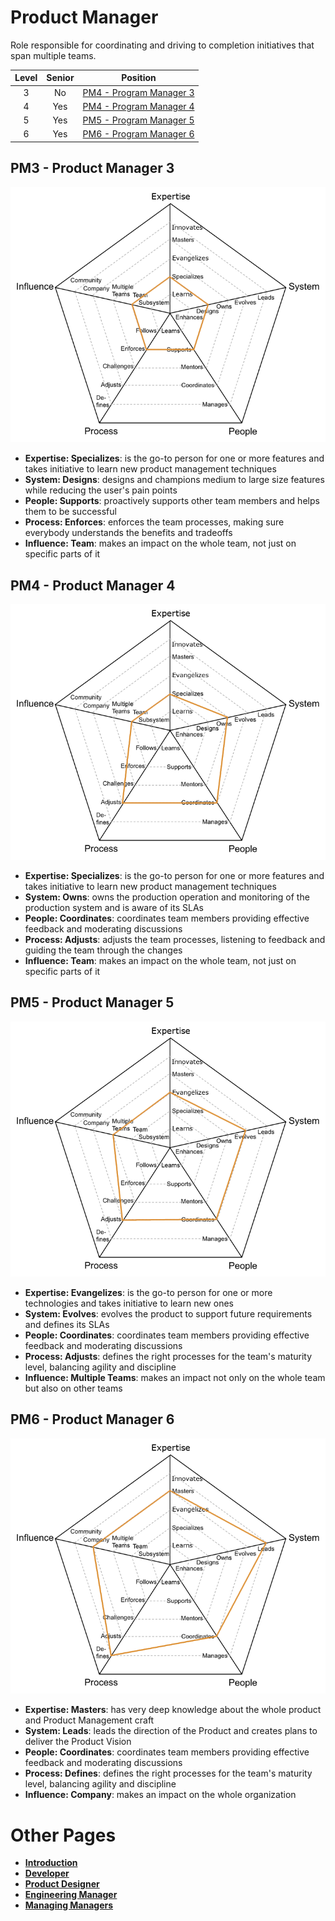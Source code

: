 # Product Manager

Role responsible for coordinating and driving to completion initiatives that span multiple teams.

| Level | Senior |                      Position                       |
| :---: | :----: | :-------------------------------------------------: |
|   3   |   No   | [PM4 - Program Manager 3](#pm3---product-manager-3) |
|   4   |  Yes   | [PM4 - Program Manager 4](#pm4---product-manager-4) |
|   5   |  Yes   | [PM5 - Program Manager 5](#pm5---product-manager-5) |
|   6   |  Yes   | [PM6 - Program Manager 6](#pm6---product-manager-6) |

## PM3 - Product Manager 3

<picture>
  <!-- <source media="(prefers-color-scheme: dark)" srcset="charts/productmanager-3-dark.png">
  <source media="(prefers-color-scheme: light)" srcset="charts/productmanager-3.png"> -->
  <img alt="Product Manager 3" src="charts/productmanager-3.png">
</picture>

- **Expertise: Specializes**: is the go-to person for one or more features and takes initiative to learn new product management techniques
- **System: Designs**: designs and champions medium to large size features while reducing the user's pain points
- **People: Supports**: proactively supports other team members and helps them to be successful
- **Process: Enforces**: enforces the team processes, making sure everybody understands the benefits and tradeoffs
- **Influence: Team**: makes an impact on the whole team, not just on specific parts of it

## PM4 - Product Manager 4

<picture>
  <!-- <source media="(prefers-color-scheme: dark)" srcset="charts/productmanager-4-dark.png">
  <source media="(prefers-color-scheme: light)" srcset="charts/productmanager-4.png"> -->
  <img alt="Product Manager 4" src="charts/productmanager-4.png">
</picture>

- **Expertise: Specializes**: is the go-to person for one or more features and takes initiative to learn new product management techniques
- **System: Owns**: owns the production operation and monitoring of the production system and is aware of its SLAs
- **People: Coordinates**: coordinates team members providing effective feedback and moderating discussions
- **Process: Adjusts**: adjusts the team processes, listening to feedback and guiding the team through the changes
- **Influence: Team**: makes an impact on the whole team, not just on specific parts of it

## PM5 - Product Manager 5

<picture>
  <!-- <source media="(prefers-color-scheme: dark)" srcset="charts/productmanager-5-dark.png">
  <source media="(prefers-color-scheme: light)" srcset="charts/productmanager-5.png"> -->
  <img alt="Product Manager 5" src="charts/productmanager-5.png">
</picture>

- **Expertise: Evangelizes**: is the go-to person for one or more technologies and takes initiative to learn new ones
- **System: Evolves**: evolves the product to support future requirements and defines its SLAs
- **People: Coordinates**: coordinates team members providing effective feedback and moderating discussions
- **Process: Adjusts**: defines the right processes for the team's maturity level, balancing agility and discipline
- **Influence: Multiple Teams**: makes an impact not only on the whole team but also on other teams

## PM6 - Product Manager 6

<picture>
  <!-- <source media="(prefers-color-scheme: dark)" srcset="charts/productmanager-6-dark.png">
  <source media="(prefers-color-scheme: light)" srcset="charts/productmanager-6.png"> -->
  <img alt="Product Manager 6" src="charts/productmanager-6.png">
</picture>

- **Expertise: Masters**: has very deep knowledge about the whole product and Product Management craft
- **System: Leads**: leads the direction of the Product and creates plans to deliver the Product Vision
- **People: Coordinates**: coordinates team members providing effective feedback and moderating discussions
- **Process: Defines**: defines the right processes for the team's maturity level, balancing agility and discipline
- **Influence: Company**: makes an impact on the whole organization

# Other Pages

- [**Introduction**](README.md)
- [**Developer**](Developer.md)
- [**Product Designer**](ProductDesigner.md)
- [**Engineering Manager**](EngineeringManager.md)
- [**Managing Managers**](Managing-Managers.md)
